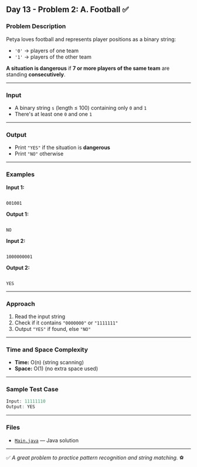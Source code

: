 
## Day 13 - Problem 2: A. Football ✅

### Problem Description

Petya loves football and represents player positions as a binary string:
- `'0'` → players of one team
- `'1'` → players of the other team

**A situation is dangerous** if **7 or more players of the same team** are standing **consecutively**.

---

### Input

- A binary string `s` (length ≤ 100) containing only `0` and `1`
- There's at least one `0` and one `1`

---

### Output

- Print `"YES"` if the situation is **dangerous**
- Print `"NO"` otherwise

---

### Examples

**Input 1:**
```

001001

```
**Output 1:**
```

NO

```

**Input 2:**
```

1000000001

```
**Output 2:**
```

YES

````

---

### Approach

1. Read the input string
2. Check if it contains `"0000000"` or `"1111111"`
3. Output `"YES"` if found, else `"NO"`

---

### Time and Space Complexity

- **Time:** O(n) (string scanning)
- **Space:** O(1) (no extra space used)

---

### Sample Test Case

```java
Input: 11111110
Output: YES
````

---

### Files

* [`Main.java`](Main.java) — Java solution

---

✅ *A great problem to practice pattern recognition and string matching.* ⚽
